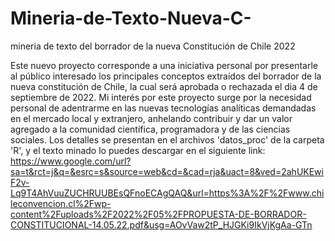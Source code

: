# Mineria-de-Texto-Nueva-C-
mineria de texto del borrador de la nueva Constitución de Chile 2022

Este nuevo proyecto corresponde a una iniciativa personal por presentarle al público interesado los principales conceptos extraídos del borrador 
de la nueva constitución de Chile, la cual será aprobada o rechazada el dia 4 de septiembre de 2022. Mi interés por este proyecto surge por la necesidad personal
de adentrarme en las nuevas tecnologías analíticas demandadas en el mercado local y extranjero, anhelando contribuir y dar un valor agregado a la comunidad 
científica, programadora y de las ciencias sociales. Los detalles se presentan en el archivos 'datos_proc' de la carpeta 'R', y el texto minado lo puedes descargar en el siguiente link: https://www.google.com/url?sa=t&rct=j&q=&esrc=s&source=web&cd=&cad=rja&uact=8&ved=2ahUKEwiF2v-Lq9T4AhVuuZUCHRUUBEsQFnoECAgQAQ&url=https%3A%2F%2Fwww.chileconvencion.cl%2Fwp-content%2Fuploads%2F2022%2F05%2FPROPUESTA-DE-BORRADOR-CONSTITUCIONAL-14.05.22.pdf&usg=AOvVaw2tP_HJGKi9IkVjKgAa-GTn 
